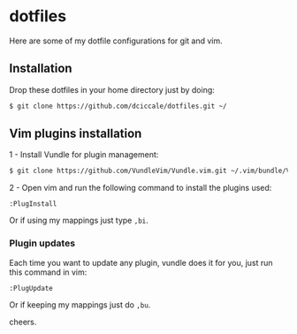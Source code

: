 # dotfiles

Here are some of my dotfile configurations for git and vim.

## Installation

Drop these dotfiles in your home directory just by doing:

```bash
$ git clone https://github.com/dciccale/dotfiles.git ~/
```

## Vim plugins installation

1 - Install Vundle for plugin management:

```bash
$ git clone https://github.com/VundleVim/Vundle.vim.git ~/.vim/bundle/Vundle.vim
```


2 - Open vim and run the following command to install the plugins used:

```
:PlugInstall
```

Or if using my mappings just type `,bi`.

### Plugin updates

Each time you want to update any plugin, vundle does it for you, just run this command in vim:

```
:PlugUpdate
```

Or if keeping my mappings just do `,bu`.

cheers.

